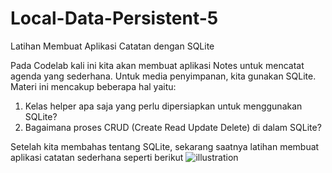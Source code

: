 # Local-Data-Persistent-5
Latihan Membuat Aplikasi Catatan dengan SQLite

Pada Codelab kali ini kita akan membuat aplikasi Notes untuk mencatat agenda yang sederhana. Untuk media penyimpanan, kita gunakan SQLite. Materi ini mencakup beberapa hal yaitu:

1. Kelas helper apa saja yang perlu dipersiapkan untuk menggunakan SQLite?
2. Bagaimana proses CRUD (Create Read Update Delete) di dalam SQLite?

Setelah kita membahas tentang SQLite, sekarang saatnya latihan membuat aplikasi catatan sederhana seperti berikut
![illustration](https://d17ivq9b7rppb3.cloudfront.net/original/academy/202011181334514929e43613eb28ebf91f31a68d98c6ff.gif)
